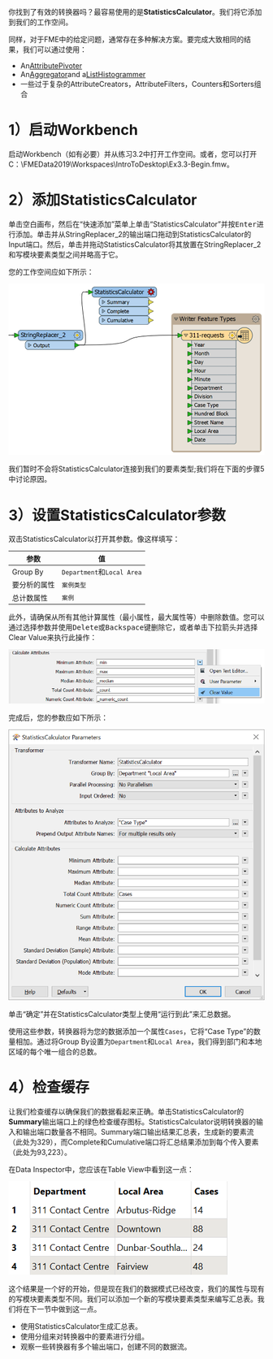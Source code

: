你找到了有效的转换器吗？最容易使用的是**StatisticsCalculator**。我们将它添加到我们的工作空间。

<p>同样，对于FME中的给定问题，通常存在多种解决方案。要完成大致相同的结果，我们可以通过使用：</p>
<ul>
<li>An<a href="https://docs.safe.com/fme/html/FME_Desktop_Documentation/FME_Transformers/Transformers/attributepivoter.htm"target="_blank">AttributePivoter</a></li>
<li>An<a href="https://docs.safe.com/fme/html/FME_Desktop_Documentation/FME_Transformers/Transformers/aggregator.htm"target="_blank">Aggregator</a>and a<a href="https://docs.safe.com/fme/html/FME_Desktop_Documentation/FME_Transformers/Transformers/listhistogrammer.htm"target="_blank">ListHistogrammer</a></li>
<li>一些过于复杂的AttributeCreators，AttributeFilters，Counters和Sorters组合</li>
</ul>

# 1）启动Workbench

启动Workbench（如有必要）并从练习3.2中打开工作空间。或者，您可以打开C：\\FMEData2019\\Workspaces\\IntroToDesktop\\Ex3.3-Begin.fmw。

# 2）添加StatisticsCalculator

单击空白画布，然后在“快速添加”菜单上单击“StatisticsCalculator”并按<kbd>Enter</kbd>进行添加。单击并从StringReplacer_2的输出端口拖动到StatisticsCalculator的Input端口。然后，单击并拖动StatisticsCalculator将其放置在StringReplacer_2和写模块要素类型之间并略高于它。

您的工作空间应如下所示：

![](./Images/statistics-calculator-added.png)

我们暂时不会将StatisticsCalculator连接到我们的要素类型;我们将在下面的步骤5中讨论原因。

# 3）设置StatisticsCalculator参数

双击StatisticsCalculator以打开其参数。像这样填写：

|参数|值|
|-|-|
|Group By|`Department`和`Local Area`|
|要分析的属性|`案例类型`|
|总计数属性|`案例`|

此外，请确保从所有其他计算属性（最小属性，最大属性等）中删除数值。您可以通过选择参数并使用<kbd>Delete</kbd>或<kbd>Backspace</kbd>键删除它，或者单击下拉箭头并选择Clear Value来执行此操作：

![](./Images/stats-calc-clear-value.png)

完成后，您的参数应如下所示：

![](./Images/stats-calc-parameters.png)

单击“确定”并在StatisticsCalculator类型上使用“运行到此”来汇总数据。

使用这些参数，转换器将为您的数据添加一个属性`Cases`，它将“Case Type”的数量相加。通过将Group By设置为`Department`和`Local Area`，我们得到部门和本地区域的每个唯一组合的总数。

# 4）检查缓存

让我们检查缓存以确保我们的数据看起来正确。单击StatisticsCalculator的**Summary**输出端口上的绿色检查缓存图标。StatisticsCalculator说明转换器的输入和输出端口数量各不相同。Summary端口输出结果汇总表，生成新的要素流（此处为329），而Complete和Cumulative端口将汇总结果添加到每个传入要素（此处为93,223）。

在Data Inspector中，您应该在Table View中看到这一点：

![](./Images/stats-calc-table.png)

这个结果是一个好的开始，但是现在我们的数据模式已经改变，我们的属性与现有的写模块要素类型不同。我们可以添加一个新的写模块要素类型来编写汇总表。我们将在下一节中做到这一点。

<UL>
<li>使用StatisticsCalculator生成汇总表。</li>
<li>使用分组来对转换器中的要素进行分组。</li>
<li>观察一些转换器有多个输出端口，创建不同的数据流。</li>
</UL>

